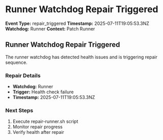 # Runner Watchdog Repair Triggered

**Event Type:** repair_triggered
**Timestamp:** 2025-07-11T19:05:53.3NZ
**Watchdog:** Runner
**Context:** Patch Runner


## Runner Watchdog Repair Triggered

The runner watchdog has detected health issues and is triggering repair sequence.

### Repair Details
- **Watchdog:** Runner
- **Trigger:** Health check failure
- **Timestamp:** 2025-07-11T19:05:53.3NZ

### Next Steps
1. Execute repair-runner.sh script
2. Monitor repair progress
3. Verify health after repair


